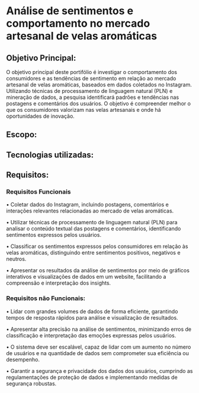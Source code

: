 # Análise de sentimentos e comportamento no mercado artesanal de velas aromáticas

## Objetivo Principal:

O objetivo principal deste portifólio é investigar o comportamento dos consumidores e as tendências de sentimento em relação 
ao mercado artesanal de velas aromáticas, baseados em dados coletados no Instagram. 
Utilizando técnicas de processamento de linguagem natural (PLN) e 
mineração de dados, a pesquisa identificará padrões e tendências nas 
postagens e comentários dos usuários. O objetivo é compreender melhor o 
que os consumidores valorizam nas velas artesanais e onde há oportunidades 
de inovação.

## Escopo:

## Tecnologias utilizadas:

## Requisitos:

### Requisitos Funcionais

• Coletar dados do Instagram, incluindo 
postagens, comentários e interações relevantes relacionadas ao 
mercado de velas aromáticas.

• Utilizar técnicas de processamento de linguagem 
natural (PLN) para analisar o conteúdo textual das postagens e 
comentários, identificando sentimentos expressos pelos usuários.

• Classificar os sentimentos expressos pelos consumidores em relação às velas aromáticas, distinguindo entre 
sentimentos positivos, negativos e neutros.

• Apresentar os resultados da análise de sentimentos por 
meio de gráficos interativos e visualizações de dados em um website, 
facilitando a compreensão e interpretação dos insights.

### Requisitos não Funcionais:

• Lidar com grandes volumes de dados de 
forma eficiente, garantindo tempos de resposta rápidos para análise e 
visualização de resultados.

• Apresentar alta precisão na análise de sentimentos, 
minimizando erros de classificação e interpretação das emoções 
expressas pelos usuários.

• O sistema deve ser escalável, capaz de lidar com um aumento no 
número de usuários e na quantidade de dados sem comprometer sua 
eficiência ou desempenho.

• Garantir a segurança e privacidade dos dados dos 
usuários, cumprindo as regulamentações de proteção de dados e 
implementando medidas de segurança robustas.




